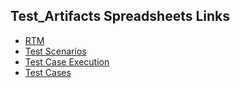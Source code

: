 ## Test_Artifacts Spreadsheets Links

- [RTM](https://docs.google.com/spreadsheets/d/1DFI4wCOpOYnJ64UxSXx67im56SYAhvJUVls0mT_MvG0/edit?usp=sharing)
- [Test Scenarios](https://docs.google.com/spreadsheets/d/177Zmcrdpb86RXft2kCIELnj5mIXcaM4A8jBFw-dk0Fo/edit?usp=sharing)
- [Test Case Execution](https://docs.google.com/spreadsheets/d/1IXD8bVdUHPZS9Bnz568jMn2sAgSsC0VnEBV6sGrgdlg/edit?usp=sharing)
- [Test Cases](https://docs.google.com/spreadsheets/d/1NGIelO-Pg1pwq2o42p6iLV1ghJQqtItgnbhQXGpuXNc/edit?usp=sharing)


